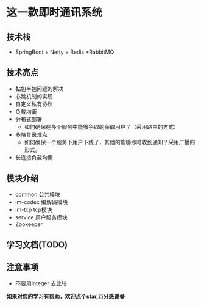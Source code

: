 # 这一款即时通讯系统
## 技术栈
- SpringBoot + Netty + Redis +RabbitMQ

## 技术亮点

- 黏包半包问题的解决
- 心跳机制的实现
- 自定义私有协议
- 负载均衡
- 分布式部署
  - 如何确保在多个服务中能够争取的获取用户？（采用路由的方式）
- 多端登录难点
  - 如何确保一个服务下用户下线了，其他的能够即时收到通知？采用广播的形式。
- 长连接负载均衡
  


## 模块介绍
- common 公共模块
- im-codec 编解码模块
- im-tcp tcp模块
- service 用户服务模块
- Zookeeper

## 学习文档(TODO)

## 注意事项
- 不要用Integer 去比较



**如果对您的学习有帮助，欢迎点个star,万分感谢😁** 

